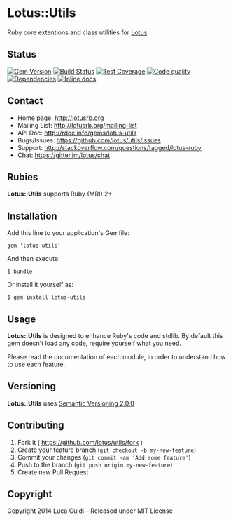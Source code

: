 # Lotus::Utils

Ruby core extentions and class utilities for [Lotus](http://lotusrb.org)

## Status

[![Gem Version](https://badge.fury.io/rb/lotus-utils.png)](http://badge.fury.io/rb/lotus-utils)
[![Build Status](https://secure.travis-ci.org/lotus/utils.png?branch=master)](http://travis-ci.org/lotus/utils?branch=master)
[![Test Coverage](https://coveralls.io/repos/lotus/utils/badge.png?branch=master)](https://coveralls.io/r/lotus/utils)
[![Code quality](https://codeclimate.com/github/lotus/utils.png)](https://codeclimate.com/github/lotus/utils)
[![Dependencies](https://gemnasium.com/lotus/utils.png)](https://gemnasium.com/lotus/utils)
[![Inline docs](http://inch-pages.github.io/github/lotus/utils.png)](http://inch-pages.github.io/github/lotus/utils)

## Contact

* Home page: http://lotusrb.org
* Mailing List: http://lotusrb.org/mailing-list
* API Doc: http://rdoc.info/gems/lotus-utils
* Bugs/Issues: https://github.com/lotus/utils/issues
* Support: http://stackoverflow.com/questions/tagged/lotus-ruby
* Chat: https://gitter.im/lotus/chat

## Rubies

__Lotus::Utils__ supports Ruby (MRI) 2+

## Installation

Add this line to your application's Gemfile:

    gem 'lotus-utils'

And then execute:

    $ bundle

Or install it yourself as:

    $ gem install lotus-utils

## Usage

__Lotus::Utils__ is designed to enhance Ruby's code and stdlib.
By default this gem doesn't load any code, require yourself what you need.

Please read the documentation of each module, in order to understand how to use
each feature.

## Versioning

__Lotus::Utils__ uses [Semantic Versioning 2.0.0](http://semver.org)

## Contributing

1. Fork it ( https://github.com/lotus/utils/fork )
2. Create your feature branch (`git checkout -b my-new-feature`)
3. Commit your changes (`git commit -am 'Add some feature'`)
4. Push to the branch (`git push origin my-new-feature`)
5. Create new Pull Request

## Copyright

Copyright 2014 Luca Guidi – Released under MIT License
